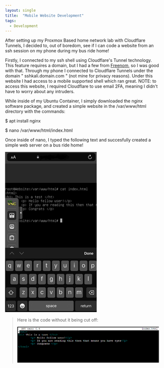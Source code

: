 ```yaml
---
layout: single
title:  "Mobile Website Development"
tags:
  - Development
---
```


After setting up my Proxmox Based home network lab with Cloudflare Tunnels, I decided to, out of boredom, see if I can code a website from an ssh session on my phone during my bus ride home!

Firstly, I connected to my ssh shell using Cloudflare's Tunnel technology. This feature requires a domain, but I had a few from [Freenom](https://freenom.com), so I was good with that. Through my phone I connected to Cloudflare Tunnels under the domain " sshkali.domain.com " (not mine for privacy reasons). Under this website I had access to a mobile supported shell which ran great. NOTE: to access this website, I required Cloudflare to use email 2FA, meaning I didn't have to worry about any intruders.

While inside of my Ubuntu Container, I simply downloaded the nginx software package, and created a simple website in the /var/www/html directory with the commands:

$ apt install nginx

$ nano /var/www/html/index.html

Once inside of nano, I typed the following text and succesfully created a simple web server on a bus ride home!

<a href="/images/mobileshell.png" target="_blank"><img src="/images/mobileshell.png" width="300"></a>


>Here is the code without it being cut off:
>
><a href="/images/mobilehtmlcode.png" target="_blank"><img src="/images/mobilehtmlcode.png" width="600"></a>